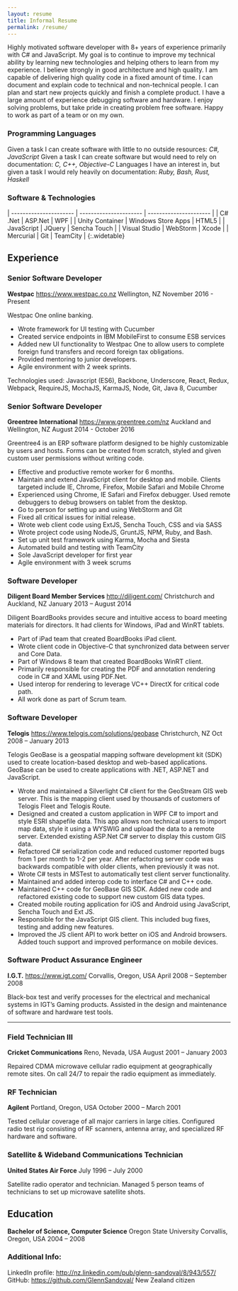 ```yaml
---
layout: resume
title: Informal Resume
permalink: /resume/
---
```


Highly motivated software developer with 8+ years of experience primarily with C# and JavaScript. My goal is to continue to improve my technical ability by learning new technologies and helping others to learn from my experience. I believe strongly in good architecture and high quality. I am capable of delivering high quality code in a fixed amount of time. I can document and explain code to technical and non-technical people. I can plan and start new projects quickly and finish a complete product. I have a large amount of experience debugging software and hardware. I enjoy solving problems, but take pride in creating problem free software. Happy to work as part of a team or on my own.

### Programming Languages
Given a task I can create software with little to no outside resources:
*C#, JavaScript*
Given a task I can create software but would need to rely on documentation:
*C, C++, Objective-C*
Languages I have an interest in, but given a task I would rely heavily on documentation:
*Ruby, Bash, Rust, Haskell*

### Software & Technologies

| ---------------------- | ---------------------- | ---------------------- |
| C# .Net                | ASP.Net                | WPF                    |
| Unity Container        | Windows Store Apps     | HTML5                  |
| JavaScript             | JQuery                 | Sencha Touch           |
| Visual Studio          | WebStorm               | Xcode                  |
| Mercurial              | Git                    | TeamCity               |
{:.widetable}



## **Experience**

### **Senior Software Developer**
**Westpac** <https://www.westpac.co.nz>
Wellington, NZ
November 2016 - Present

Westpac One online banking.

* Wrote framework for UI testing with Cucumber
* Created service endpoints in IBM MobileFirst to consume ESB services
* Added new UI functionality to Westpac One to allow users to complete foreign fund transfers and record foreign tax obligations.
* Provided mentoring to junior developers.
* Agile environment with 2 week sprints.

Technologies used: Javascript (ES6), Backbone, Underscore, React, Redux, Webpack, RequireJS, MochaJS, KarmaJS, Node, Git, Java 8, Cucumber


### **Senior Software Developer**
**Greentree International** <https://www.greentree.com/nz>
Auckland and Wellington, NZ
August 2014 - October 2016

Greentree4 is an ERP software platform designed to be highly customizable by users and hosts. Forms
can be created from scratch, styled and given custom user permissions without writing code.

* Effective and productive remote worker for 6 months.
* Maintain and extend JavaScript client for desktop and mobile. Clients targeted include IE, Chrome, Firefox, Mobile Safari and Mobile Chrome
* Experienced using Chrome, IE Safari and Firefox debugger. Used remote debuggers to debug browsers on tablet from the desktop.
* Go to person for setting up and using WebStorm and Git
* Fixed all critical issues for initial release.
* Wrote web client code using ExtJS, Sencha Touch, CSS and via SASS
* Wrote project code using NodeJS, GruntJS, NPM, Ruby, and Bash.
* Set up unit test framework using Karma, Mocha and Siesta
* Automated build and testing with TeamCity
* Sole JavaScript developer for first year
* Agile environment with 3 week scrums

### **Software Developer**
**Diligent Board Member Services** <http://diligent.com/>
Christchurch and Auckland, NZ
January 2013 – August 2014

Diligent BoardBooks provides secure and intuitive access to board meeting materials for directors. It had clients for Windows, iPad and WinRT tablets.

* Part of iPad team that created BoardBooks iPad client.
* Wrote client code in Objective-C that synchronized data between server and Core Data.
* Part of Windows 8 team that created BoardBooks WinRT client.
* Primarily responsible for creating the PDF and annotation rendering code in C# and XAML using PDF.Net.
* Used interop for rendering to leverage VC++ DirectX for critical code path.
* All work done as part of Scrum team.

### **Software Developer**
**Telogis** <https://www.telogis.com/solutions/geobase>
Christchurch, NZ
Oct 2008 – January 2013

Telogis GeoBase is a geospatial mapping software development kit (SDK) used to create location-based desktop and web-based applications. GeoBase can be used to create applications with .NET, ASP.NET and JavaScript.

* Wrote and maintained a Silverlight C# client for the GeoStream GIS web server. This is the mapping client used by thousands of customers of Telogis Fleet and Telogis Route.
* Designed and created a custom application in WPF C# to import and style ESRI shapefile data. This app allows non technical users to import map data, style it using a WYSWIG and upload the data to a remote server. Extended existing ASP.Net C# server to display this custom GIS data.
* Refactored C# serialization code and reduced customer reported bugs from 1 per month to 1-2 per year. After refactoring server code was backwards compatible with older clients, when previously it was not.
* Wrote C# tests in MSTest to automatically test client server functionality.
* Maintained and added interop code to interface C# and C++ code.
* Maintained C++ code for GeoBase GIS SDK. Added new code and refactored existing code to support new custom GIS data types.
* Created mobile routing application for iOS and Android using JavaScript, Sencha Touch and Ext JS.
* Responsible for the JavaScript GIS client. This included bug fixes, testing and adding new features.
* Improved the JS client API to work better on iOS and Android browsers. Added touch support and improved performance on mobile devices.

### **Software Product Assurance Engineer**
**I.G.T.** <https://www.igt.com/>
Corvallis, Oregon, USA
April 2008 – September 2008

Black-box test and verify processes for the electrical and mechanical systems in IGT’s Gaming products. Assisted in the design and maintenance of software and hardware test tools.

---

### Field Technician III
**Cricket Communications**
Reno, Nevada, USA
August 2001 – January 2003

Repaired CDMA microwave cellular radio equipment at geographically remote sites. On call 24/7 to repair the radio equipment as immediately.

### RF Technician
**Agilent**
Portland, Oregon, USA
October 2000 – March 2001

Tested cellular coverage of all major carriers in large cities. Configured radio test rig consisting of RF scanners, antenna array, and specialized RF hardware and software.

### Satellite & Wideband Communications Technician
**United States Air Force**
July 1996 – July 2000

Satellite radio operator and technician.
Managed 5 person teams of technicians to set up microwave satellite shots.

## Education

**Bachelor of Science, Computer Science**
Oregon State University
Corvallis, Oregon, USA
2004 – 2008


### Additional Info:
LinkedIn profile:
<http://nz.linkedin.com/pub/glenn-sandoval/8/943/557/>
GitHub:
<https://github.com/GlennSandoval/>
New Zealand citizen

